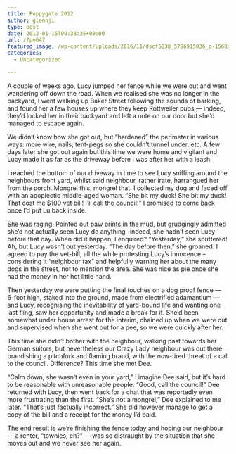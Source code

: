 ```yaml
---
title: Puppygate 2012
author: glennji
type: post
date: 2012-01-15T00:38:35+00:00
url: /?p=647
featured_image: /wp-content/uploads/2016/11/dscf5830_5796915036_o-1568x2091.jpg
categories:
  - Uncategorized

---
```

A couple of weeks ago, Lucy jumped her fence while we were out and went wandering off down the road. When we realised she was no longer in the backyard, I went walking up Baker Street following the sounds of barking, and found her a few houses up where they keep Rottweiler pups &#8212; indeed, they&#8217;d locked her in their backyard and left a note on our door but she&#8217;d managed to escape again.
  
We didn&#8217;t know how she got out, but &#8220;hardened&#8221; the perimeter in various ways: more wire, nails, tent-pegs so she couldn&#8217;t tunnel under, etc. A few days later she got out again but this time we were home and vigilant and Lucy made it as far as the driveway before I was after her with a leash.
  
I reached the bottom of our driveway in time to see Lucy sniffing around the neighbours front yard, whilst said neighbour, rather irate, harrangued her from the porch. Mongrel this, mongrel that. I collected my dog and faced off with an apoplectic middle-aged woman. &#8220;She bit my duck! She bit my duck! That cost me $100 vet bill! I&#8217;ll call the council!&#8221; I promised to come back once I&#8217;d put Lu back inside.
  
She was raging! Pointed out paw prints in the mud, but grudgingly admitted she&#8217;d not actually seen Lucy do anything -indeed, she hadn&#8217;t seen Lucy before that day. When did it happen, I enquired? &#8220;Yesterday,&#8221; she sputtered! Ah, but Lucy wasn&#8217;t out yesterday. &#8220;The day before then,&#8221; she groaned. I agreed to pay the vet-bill, all the while protesting Lucy&#8217;s innocence &#8211; considering it &#8220;neighbour tax&#8221; and helpfully warning her about the many dogs in the street, not to mention the area. She was nice as pie once she had the money in her hot little hand.
  
Then yesterday we were putting the final touches on a dog proof fence &#8212; 6-foot high, staked into the ground, made from electrified adamantium &#8212; and Lucy, recognising the inevitability of yard-bound life and wanting one last fling, saw her opportunity and made a break for it. She&#8217;d been somewhat under house arrest for the interim, chained up when we were out and supervised when she went out for a pee, so we were quickly after her.
  
This time she didn&#8217;t bother with the neighbour, walking past towards her German suitors, but nevertheless our Crazy Lady neighbour was out there brandishing a pitchfork and flaming brand, with the now-tired threat of a call to the council. Difference? This time she met Dee.
  
&#8220;Calm down, she wasn&#8217;t even in your yard,&#8221; I imagine Dee said, but it&#8217;s hard to be reasonable with unreasonable people. &#8220;Good, call the council!&#8221; Dee returned with Lucy, then went back for a chat that was reportedly even more frustrating than the first. &#8220;She&#8217;s not a mongrel,&#8221; Dee explained to me later. &#8220;That&#8217;s just factually incorrect.&#8221; She did however manage to get a copy of the bill and a receipt for the money I&#8217;d paid.
  
The end result is we&#8217;re finishing the fence today and hoping our neighbour &#8212; a renter, &#8220;townies, eh?&#8221; &#8212; was so distraught by the situation that she moves out and we never see her again.
